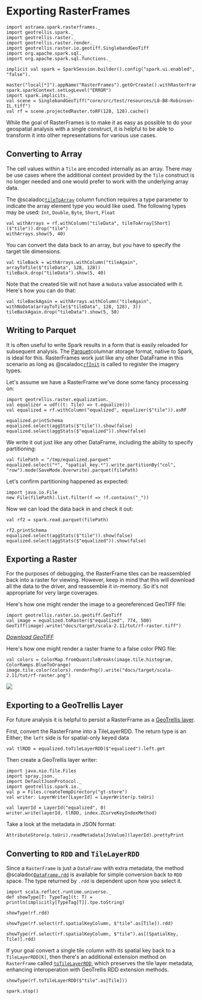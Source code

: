 # Exporting RasterFrames

```tut:invisible
import astraea.spark.rasterframes._
import geotrellis.spark._
import geotrellis.raster._
import geotrellis.raster.render._
import geotrellis.raster.io.geotiff.SinglebandGeoTiff
import org.apache.spark.sql._
import org.apache.spark.sql.functions._

implicit val spark = SparkSession.builder().config("spark.ui.enabled", "false").
  master("local[*]").appName("RasterFrames").getOrCreate().withRasterFrames
spark.sparkContext.setLogLevel("ERROR")
import spark.implicits._
val scene = SinglebandGeoTiff("core/src/test/resources/L8-B8-Robinson-IL.tiff")
val rf = scene.projectedRaster.toRF(128, 128).cache()
```

While the goal of RasterFrames is to make it as easy as possible to do your geospatial analysis with a single 
construct, it is helpful to be able to transform it into other representations for various use cases.

## Converting to Array

The cell values within a `Tile` are encoded internally as an array. There may be use cases 
where the additional context provided by the `Tile` construct is no longer needed and one would
prefer to work with the underlying array data.

The @scaladoc[`tileToArray`][tileToArray] column function requires a type parameter to indicate the array element
type you would like used. The following types may be used: `Int`, `Double`, `Byte`, `Short`, `Float`

```tut
val withArrays = rf.withColumn("tileData", tileToArray[Short]($"tile")).drop("tile")
withArrays.show(5, 40)
```

You can convert the data back to an array, but you have to specify the target tile dimensions. 

```tut
val tileBack = withArrays.withColumn("tileAgain", arrayToTile($"tileData", 128, 128))
tileBack.drop("tileData").show(5, 40)
``` 

Note that the created tile will not have a `NoData` value associated with it. Here's how you can do that:

```tut
val tileBackAgain = withArrays.withColumn("tileAgain", withNoData(arrayToTile($"tileData", 128, 128), 3))
tileBackAgain.drop("tileData").show(5, 50)
```

## Writing to Parquet

It is often useful to write Spark results in a form that is easily reloaded for subsequent analysis. 
The [Parquet](https://parquet.apache.org/)columnar storage format, native to Spark, is ideal for this. RasterFrames
work just like any other DataFrame in this scenario as long as @scaladoc[`rfInit`][rfInit] is called to register
the imagery types.


Let's assume we have a RasterFrame we've done some fancy processing on: 

```tut:silent
import geotrellis.raster.equalization._
val equalizer = udf((t: Tile) => t.equalize())
val equalized = rf.withColumn("equalized", equalizer($"tile")).asRF
```

```tut
equalized.printSchema
equalized.select(aggStats($"tile")).show(false)
equalized.select(aggStats($"equalized")).show(false)
```

We write it out just like any other DataFrame, including the ability to specify partitioning:

```tut:silent
val filePath = "/tmp/equalized.parquet"
equalized.select("*", "spatial_key.*").write.partitionBy("col", "row").mode(SaveMode.Overwrite).parquet(filePath)
```

Let's confirm partitioning happened as expected:

```tut
import java.io.File
new File(filePath).list.filter(f => !f.contains("_"))
```

Now we can load the data back in and check it out:

```tut:silent
val rf2 = spark.read.parquet(filePath)
```

```tut
rf2.printSchema
equalized.select(aggStats($"tile")).show(false)
equalized.select(aggStats($"equalized")).show(false)
```


## Exporting a Raster

For the purposes of debugging, the RasterFrame tiles can be reassembled back into a raster for viewing. However, 
keep in mind that this will download all the data to the driver, and reassemble it in-memory. So it's not appropriate 
for very large coverages.

Here's how one might render the image to a georeferenced GeoTIFF file: 

```tut:silent
import geotrellis.raster.io.geotiff.GeoTiff
val image = equalized.toRaster($"equalized", 774, 500)
GeoTiff(image).write("docs/target/scala-2.11/tut/rf-raster.tiff")
```

[*Download GeoTIFF*](rf-raster.tiff)

Here's how one might render a raster frame to a false color PNG file:

```tut:silent
val colors = ColorMap.fromQuantileBreaks(image.tile.histogram, ColorRamps.BlueToOrange)
image.tile.color(colors).renderPng().write("docs/target/scala-2.11/tut/rf-raster.png")
```

![](rf-raster.png)

## Exporting to a GeoTrellis Layer

For future analysis it is helpful to persist a RasterFrame as a [GeoTrellis layer](http://geotrellis.readthedocs.io/en/latest/guide/tile-backends.html).

First, convert the RasterFrame into a TileLayerRDD. The return type is an Either;
the `left` side is for spatial-only keyed data

```tut:book
val tlRDD = equalized.toTileLayerRDD($"equalized").left.get
```

Then create a GeoTrellis layer writer:

```tut:silent
import java.nio.file.Files
import spray.json._
import DefaultJsonProtocol._
import geotrellis.spark.io._
val p = Files.createTempDirectory("gt-store")
val writer: LayerWriter[LayerId] = LayerWriter(p.toUri)

val layerId = LayerId("equalized", 0)
writer.write(layerId, tlRDD, index.ZCurveKeyIndexMethod)
```

Take a look at the metadata in JSON format:
```tut
AttributeStore(p.toUri).readMetadata[JsValue](layerId).prettyPrint
```

## Converting to `RDD` and `TileLayerRDD`

Since a `RasterFrame` is just a `DataFrame` with extra metadata, the method 
@scaladoc[`DataFrame.rdd`][rdd] is available for simple conversion back to `RDD` space. The type returned 
by `.rdd` is dependent upon how you select it.


```tut
import scala.reflect.runtime.universe._
def showType[T: TypeTag](t: T) = println(implicitly[TypeTag[T]].tpe.toString)

showType(rf.rdd)

showType(rf.select(rf.spatialKeyColumn, $"tile".as[Tile]).rdd) 

showType(rf.select(rf.spatialKeyColumn, $"tile").as[(SpatialKey, Tile)].rdd) 
```

If your goal convert a single tile column with its spatial key back to a `TileLayerRDD[K]`, then there's an additional
extension method on `RasterFrame` called [`toTileLayerRDD`][toTileLayerRDD], which preserves the tile layer metadata,
enhancing interoperation with GeoTrellis RDD extension methods.

```tut
showType(rf.toTileLayerRDD($"tile".as[Tile]))
```

```tut:invisible
spark.stop()
```

[rfInit]: astraea.spark.rasterframes.package#rfInit%28SQLContext%29:Unit
[rdd]: org.apache.spark.sql.Dataset#frdd:org.apache.spark.rdd.RDD[T]
[toTileLayerRDD]: astraea.spark.rasterframes.RasterFrameMethods#toTileLayerRDD%28tileCol:RasterFrameMethods.this.TileColumn%29:Either[geotrellis.spark.TileLayerRDD[geotrellis.spark.SpatialKey],geotrellis.spark.TileLayerRDD[geotrellis.spark.SpaceTimeKey]]
[tileToArray]: astraea.spark.rasterframes.ColumnFunctions#tileToArray

